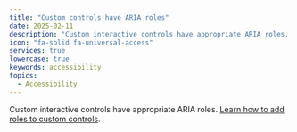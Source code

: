 ```yaml
---
title: "Custom controls have ARIA roles"
date: 2025-02-11
description: "Custom interactive controls have appropriate ARIA roles. "
icon: "fa-solid fa-universal-access"
services: true
lowercase: true
keywords: accessibility
topics:
  - Accessibility
---
```


Custom interactive controls have appropriate ARIA roles. [Learn how to add roles to custom controls](https://developer.chrome.com/docs/lighthouse/accessibility/custom-control-roles/).